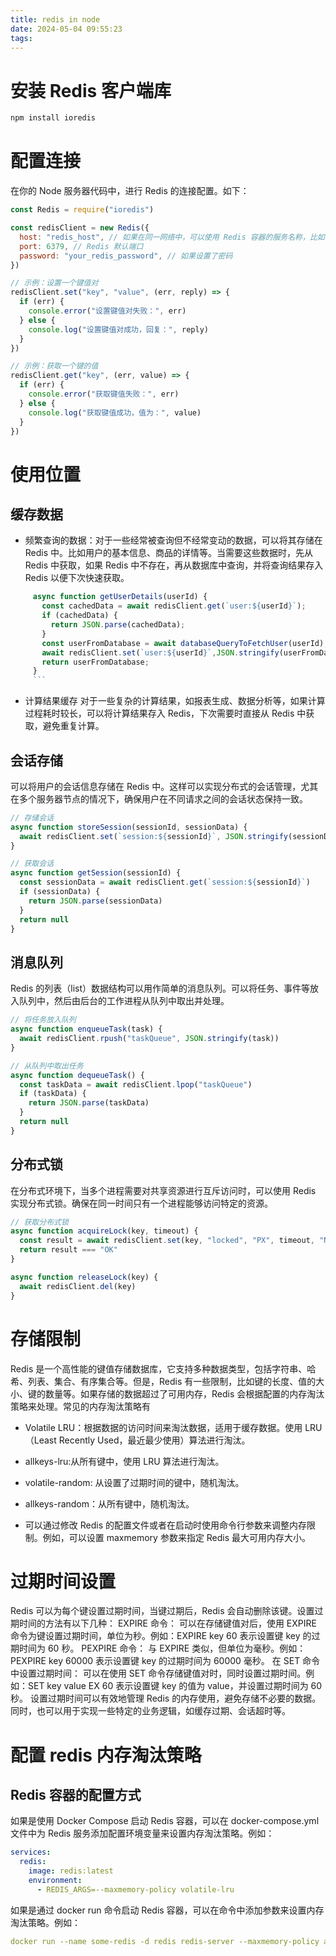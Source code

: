 ```yaml
---
title: redis in node
date: 2024-05-04 09:55:23
tags:
---
```


# 安装 Redis 客户端库

```bash
npm install ioredis
```

# 配置连接

在你的 Node 服务器代码中，进行 Redis 的连接配置。如下：

```js
const Redis = require("ioredis")

const redisClient = new Redis({
  host: "redis_host", // 如果在同一网络中，可以使用 Redis 容器的服务名称，比如 'redis'
  port: 6379, // Redis 默认端口
  password: "your_redis_password", // 如果设置了密码
})

// 示例：设置一个键值对
redisClient.set("key", "value", (err, reply) => {
  if (err) {
    console.error("设置键值对失败：", err)
  } else {
    console.log("设置键值对成功，回复：", reply)
  }
})

// 示例：获取一个键的值
redisClient.get("key", (err, value) => {
  if (err) {
    console.error("获取键值失败：", err)
  } else {
    console.log("获取键值成功，值为：", value)
  }
})
```

# 使用位置

## 缓存数据

- 频繁查询的数据：对于一些经常被查询但不经常变动的数据，可以将其存储在 Redis 中。比如用户的基本信息、商品的详情等。当需要这些数据时，先从 Redis 中获取，如果 Redis 中不存在，再从数据库中查询，并将查询结果存入 Redis 以便下次快速获取。

````js
     async function getUserDetails(userId) {
       const cachedData = await redisClient.get(`user:${userId}`);
       if (cachedData) {
         return JSON.parse(cachedData);
       }
       const userFromDatabase = await databaseQueryToFetchUser(userId);
       await redisClient.set(`user:${userId}`,JSON.stringify(userFromDatabase));
       return userFromDatabase;
     }
     ```

````

- 计算结果缓存
  对于一些复杂的计算结果，如报表生成、数据分析等，如果计算过程耗时较长，可以将计算结果存入 Redis，下次需要时直接从 Redis 中获取，避免重复计算。

## 会话存储

可以将用户的会话信息存储在 Redis 中。这样可以实现分布式的会话管理，尤其在多个服务器节点的情况下，确保用户在不同请求之间的会话状态保持一致。

```js
// 存储会话
async function storeSession(sessionId, sessionData) {
  await redisClient.set(`session:${sessionId}`, JSON.stringify(sessionData))
}

// 获取会话
async function getSession(sessionId) {
  const sessionData = await redisClient.get(`session:${sessionId}`)
  if (sessionData) {
    return JSON.parse(sessionData)
  }
  return null
}
```

## 消息队列

Redis 的列表（list）数据结构可以用作简单的消息队列。可以将任务、事件等放入队列中，然后由后台的工作进程从队列中取出并处理。

```js
// 将任务放入队列
async function enqueueTask(task) {
  await redisClient.rpush("taskQueue", JSON.stringify(task))
}

// 从队列中取出任务
async function dequeueTask() {
  const taskData = await redisClient.lpop("taskQueue")
  if (taskData) {
    return JSON.parse(taskData)
  }
  return null
}
```

## 分布式锁

在分布式环境下，当多个进程需要对共享资源进行互斥访问时，可以使用 Redis 实现分布式锁。确保在同一时间只有一个进程能够访问特定的资源。

```js
// 获取分布式锁
async function acquireLock(key, timeout) {
  const result = await redisClient.set(key, "locked", "PX", timeout, "NX")
  return result === "OK"
}

async function releaseLock(key) {
  await redisClient.del(key)
}
```

# 存储限制

Redis 是一个高性能的键值存储数据库，它支持多种数据类型，包括字符串、哈希、列表、集合、有序集合等。但是，Redis 有一些限制，比如键的长度、值的大小、键的数量等。如果存储的数据超过了可用内存，Redis 会根据配置的内存淘汰策略来处理。常见的内存淘汰策略有

- Volatile LRU：根据数据的访问时间来淘汰数据，适用于缓存数据。使用 LRU（Least Recently Used，最近最少使用）算法进行淘汰。

- allkeys-lru:从所有键中，使用 LRU 算法进行淘汰。
- volatile-random: 从设置了过期时间的键中，随机淘汰。

- allkeys-random：从所有键中，随机淘汰。
- 可以通过修改 Redis 的配置文件或者在启动时使用命令行参数来调整内存限制。例如，可以设置 maxmemory 参数来指定 Redis 最大可用内存大小。

# 过期时间设置

Redis 可以为每个键设置过期时间，当键过期后，Redis 会自动删除该键。设置过期时间的方法有以下几种：
EXPIRE 命令：
可以在存储键值对后，使用 EXPIRE 命令为键设置过期时间，单位为秒。例如：EXPIRE key 60 表示设置键 key 的过期时间为 60 秒。
PEXPIRE 命令：
与 EXPIRE 类似，但单位为毫秒。例如：PEXPIRE key 60000 表示设置键 key 的过期时间为 60000 毫秒。
在 SET 命令中设置过期时间：
可以在使用 SET 命令存储键值对时，同时设置过期时间。例如：SET key value EX 60 表示设置键 key 的值为 value，并设置过期时间为 60 秒。
设置过期时间可以有效地管理 Redis 的内存使用，避免存储不必要的数据。同时，也可以用于实现一些特定的业务逻辑，如缓存过期、会话超时等。

# 配置 redis 内存淘汰策略

## Redis 容器的配置方式

如果是使用 Docker Compose 启动 Redis 容器，可以在 docker-compose.yml 文件中为 Redis 服务添加配置环境变量来设置内存淘汰策略。例如：

```yml
services:
  redis:
    image: redis:latest
    environment:
      - REDIS_ARGS=--maxmemory-policy volatile-lru
```

如果是通过 docker run 命令启动 Redis 容器，可以在命令中添加参数来设置内存淘汰策略。例如：

```yml
docker run --name some-redis -d redis redis-server --maxmemory-policy allkeys-lru
```

